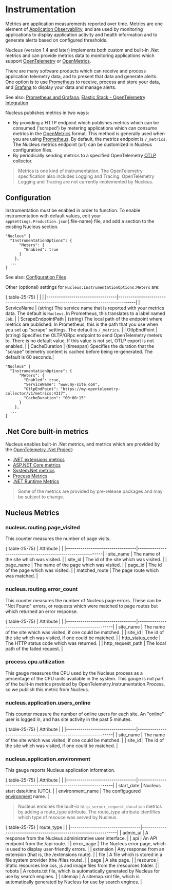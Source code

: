 # Instrumentation
Metrics are application measurements reported over time. Metrics are one element of [Application Observability](https://opentelemetry.io/docs/concepts/observability-primer/), 
and are used by monitoring applications to display application activity and health information and to generate alerts based on configured thresholds. 

Nucleus (version 1.4 and later) implements both custom and built-in .Net metrics and can provide metrics data to monitoring applications which support 
[OpenTelemetry](https://opentelemetry.io/) or 
[OpenMetrics](https://github.com/OpenObservability/OpenMetrics/blob/main/specification/OpenMetrics.md).  

There are many software products which can receive and process application telemetry data, and to present that data and generate alerts.  One option is to use 
[Prometheus](https://prometheus.io/) to receive, process and store your data, and [Grafana](https://grafana.com/) to display your data and manage alerts.

See also: 
[Prometheus and Grafana](https://grafana.com/docs/grafana/latest/getting-started/get-started-grafana-prometheus/), 
[Elastic Stack - OpenTelemetry Integration](https://www.elastic.co/guide/en/observability/current/open-telemetry.html)

Nucleus publishes metrics in two ways:
- By providing a HTTP endpoint which publishes metrics which can be consumed ('scraped') by metering applications which can consume metrics in the
  [OpenMetrics](https://github.com/OpenObservability/OpenMetrics/blob/main/specification/OpenMetrics.md) 
  format.  This method is generally used when you are using [Prometheus](https://prometheus.io/).  By default, the metrics endpoint is `/_metrics`.  The 
  Nucleus metrics endpoint (url) can be customized in Nucleus configuration files.
- By periodically sending metrics to a specified OpenTelemetry [OTLP](https://opentelemetry.io/docs/specs/otlp/) collector.

> Metrics is one kind of instrumentation. The OpenTelemetry specification also includes Logging and Tracing.  OpenTelemetry Logging and Tracing are not 
currently implemented by Nucleus.

## Configuration
Instrumentation must be enabled in order to function.  To enable instrumentation with default values, edit your `appSettings.Production.json`{.file-name} 
file, and add a section to the existing Nucleus section.

```
"Nucleus" {
  "InstrumentationOptions": {
      "Meters": {
        "Enabled": true
      }
    },
  ...
}
```

See also: [Configuration Files](https://www.nucleus-cms.com/configuration-files/)

Other (optional) settings for `Nucleus:InstrumentationOptions:Meters` are:

{.table-25-75}
|                                  |                                                                                      |
|----------------------------------|--------------------------------------------------------------------------------------|
| ServiceName                      | (string)  The service name that is reported with your metrics data.   The default is `Nucleus`.  In Prometheus, this translates to a label named `Job`. | 
| ScrapeEndpointPath               | (string)  The local path of the endpoint where metrics are published.  In Prometheus, this is the path that you use when you set up "scrape" settings.  The default is `/_metrics`. | 
| OtlpEndPoint                     | (string) Specifies the OLTP/GRpc endpoint to send OpenTelemetry meters to. There is no default value.  If this value is not set, OTLP export is not enabled. | 
| CacheDuration                    | (timespan) Specifies the duration that the "scrape" telemetry content is cached before being re-generated. The default is 60 seconds.| 

```
"Nucleus" {
  "InstrumentationOptions": {
      "Meters": {
        "Enabled": true,
        "ServiceName": "www.my-site.com",
        "OtlpEndPoint": "https://my-opentelemetry-collector/v1/metrics:4317",
        "CacheDuration": "00:00:15"
      }
    },
  ...
}
```

## .Net Core built-in metrics
Nucleus enables built-in .Net metrics, and metrics which are provided by the [OpenTelemetry .Net Project](https://github.com/open-telemetry/opentelemetry-dotnet-contrib):
- [.NET extensions metrics](https://learn.microsoft.com/en-us/dotnet/core/diagnostics/built-in-metrics-diagnostics) 
- [ASP.NET Core metrics](https://learn.microsoft.com/en-us/dotnet/core/diagnostics/built-in-metrics-aspnetcore) 
- [System.Net metrics](https://learn.microsoft.com/en-us/dotnet/core/diagnostics/built-in-metrics-system-net) 
- [Process Metrics](https://github.com/open-telemetry/opentelemetry-dotnet-contrib/blob/Instrumentation.Process-0.5.0-beta.4/src/OpenTelemetry.Instrumentation.Process/README.md#metrics)
- [.NET Runtime Metrics](https://github.com/open-telemetry/opentelemetry-dotnet-contrib/blob/Instrumentation.Runtime-1.7.0/src/OpenTelemetry.Instrumentation.Process/README.md#metrics)

> Some of the metrics are provided by pre-release packages and may be subject to change.

## Nucleus Metrics

### nucleus.routing.page_visited
This counter measures the number of page visits.

{.table-25-75}
| Attribute                        |                                                             |
|----------------------------------|-------------------------------------------------------------|
| site_name                        | The name of the site which was visited.                     |
| site_id                          | The id of the site which was visited.                       |
| page_name                        | The name of the page which was visited.                     |
| page_id                          | The id of the page which was visited.                       |
| matched_route                    | The page route which was matched.                           |


### nucleus.routing.error_count
This counter measures the number of Nucleus page errors. These can be "Not Found" errors, or requests which were matched to page routes but which 
returned an error response.

{.table-25-75}
| Attribute                        |                                                                  |
|----------------------------------|------------------------------------------------------------------|
| site_name                        | The name of the site which was visited, if one could be matched. |
| site_id                          | The id of the site which was visited, if one could be matched.   |
| http_status_code                 | The HTTP status code which was returned.                         |
| http_request_path                | The local path of the failed request.                            |

### process.cpu.utilization
This gauge measures the CPU used by the Nucleus process as a percentage of the CPU units available in the system.  This gauge is not part of the 
built-in metrics provided by OpenTelemetry.Instrumentation.Process, so we publish this metric from Nucleus.

### nucleus.application.users_online
This counter measure the number of online users for each site.  An "online" user is logged in, and has site activity in the past 5 minutes.

{.table-25-75}
| Attribute                        |                                                                  |
|----------------------------------|------------------------------------------------------------------|
| site_name                        | The name of the site which was visited, if one could be matched. |
| site_id                          | The id of the site which was visited, if one could be matched.   |

### nucleus.application.environment
This gauge reports Nucleus application information.

{.table-25-75}
| Attribute                        |                                                                  |
|----------------------------------|------------------------------------------------------------------|
| start_date                       | Nucleus start date/time (UTC).                                   |
| environment_name                 | The configugured [environment](https://learn.microsoft.com/en-us/aspnet/core/fundamentals/environments) name.                               |

> Nucleus enriches the built-in `http_server_request_duration` metrics by adding a route_type attribute.  The route_type attribute idenfifies which type 
of resouce was served by Nucleus.

{.table-25-75}
| route_type                       |                                                                  |
|----------------------------------|------------------------------------------------------------------|
| admin_ui                         | A response from the Nucleus administrative user interface.       |
| api                              | An API endpoint from the /api route.                             |
| error_page                       | The Nucleus error page, which is used to display user-friendly errors. |
| extension                        | Any response from an extension (that is, the /extensions route). |
| file                             | A file which is stored in a file system provider (the /files route).  |
| page                             | A site page.                                                     |
| resource                         | Static resources like css, js and image files from the /resources folder. |
| robots                           | A robots.txt file, which is automatically generated by Nucleus for use by search engines.  |
| sitemap                          | A sitemap.xml file, which is automatically generated by Nucleus for use by search engines. |

